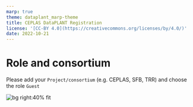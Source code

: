 ```yaml
---
marp: true
theme: dataplant_marp-theme
title: CEPLAS DataPLANT Registration
license: '[CC-BY 4.0](https://creativecommons.org/licenses/by/4.0/)'
date: 2022-10-21
---
```


# Role and consortium

Please add your `Project/consortium` (e.g. CEPLAS, SFB, TRR) and choose the role `Guest`

![bg right:40% fit](./../../../../images/dataplant-registration-roles.png)
